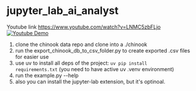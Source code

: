 # jupyter_lab_ai_analyst

Youtube link
https://www.youtube.com/watch?v=LNMC5zbFLjo
[![Youtube Demo](https://img.youtube.com/vi/LNMC5zbFLjo/0.jpg)](https://www.youtube.com/watch?v=LNMC5zbFLjo)

1. clone the chinook data repo and clone into a ./chinook
2. run the export_chinook_db_to_csv_folder.py to create exported .csv files for easier use
3. use uv to install all deps of the project: `uv pip install requirements.txt` (you need to have active uv .venv environment)
4. run the example.py --help
5. also you can install the jupyter-lab extension, but it's optinoal.

